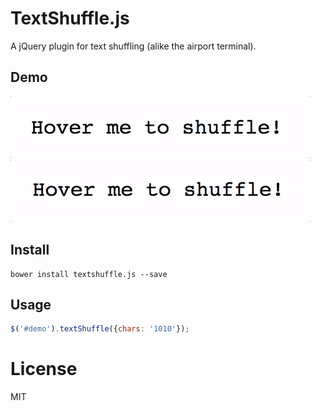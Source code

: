 TextShuffle.js
==============
A jQuery plugin for text shuffling (alike the airport terminal).

Demo
----
![Demo 1](https://github.com/alexprut/TextShuffle.js/raw/master/examples/demo-randombynary.gif)
![Demo 2](https://github.com/alexprut/TextShuffle.js/raw/master/examples/demo-randomchars.gif)

Install
-------
```
bower install textshuffle.js --save
```

Usage
-----
```javascript
$('#demo').textShuffle({chars: '1010'});
```

License
=======
MIT
